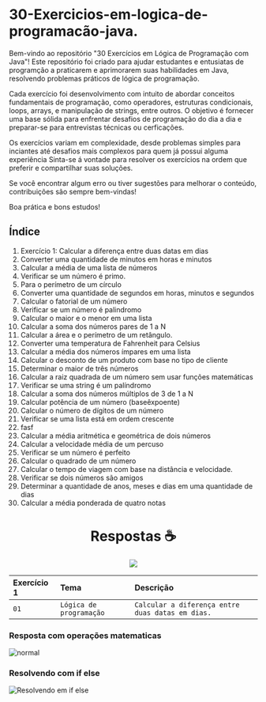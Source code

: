 # 30-Exercicios-em-logica-de-programacão-java.

Bem-vindo ao repositório "30 Exercícios em Lógica de Programação com Java"! Este repositório foi criado para ajudar estudantes e entusiatas de programção a praticarem e aprimorarem suas habilidades em Java, resolvendo problemas práticos de lógica de programação.

Cada exercício foi desenvolvimento com intuito de abordar conceitos fundamentais de programação, como operadores, estruturas condicionais, loops, arrays, e manipulação de strings, entre outros. O objetivo é fornecer uma base sólida para enfrentar desafios de programação do dia a dia e preparar-se para entrevistas técnicas ou cerficações.

Os exercícios variam em complexidade, desde problemas simples para inciantes até desafios mais complexos para quem já possui alguma experiência Sinta-se á vontade para resolver os exercícios na ordem que preferir e compartilhar suas soluções.

Se você encontrar algum erro ou tiver sugestões para melhorar o conteúdo, contribuições são sempre bem-vindas!

Boa prática e bons estudos!


## Índice

1. Exercício 1: Calcular a diferença entre duas datas em dias
2. Converter uma quantidade de minutos em horas e minutos
3. Calcular a média de uma lista de números
4. Verificar se um número é primo.
5. Para o perímetro de um círculo
6. Converter uma quantidade de segundos em horas, minutos e segundos
7. Calcular o  fatorial de um número
8. Verificar se um número é palindromo
9. Calcular o maior e o menor em uma lista
10. Calcular a soma dos números pares de 1 a N
11. Calcular a área e o perímetro de um retângulo.
12. Converter uma temperatura de Fahrenheit para Celsius
13. Calcular a média dos números ímpares em uma lista
14. Calcular o desconto de um produto com base no tipo de cliente
15. Determinar o maior de três números
16. Calcular a raiz quadrada de um número sem usar funções matemáticas
17. Verificar se uma string é um palíndromo
18. Calcular a soma dos números múltiplos de 3 de 1 a N
19. Calcular potência de um número (baseêxpoente)
20. Calcular o número de dígitos de um número
21. Verificar se uma lista está em ordem crescente
22. fasf
23. Calcular a média aritmética e geométrica de dois números
24. Calcular a velocidade média de um percuso
25. Verificar se um número é perfeito
26. Calcular o quadrado de um número
27. Calcular o tempo de viagem com base na distância e velocidade.
28. Verificar se dois números são amigos
29. Determinar a quantidade de anos, meses e dias em uma quantidade de dias
30. Calcular a média ponderada de quatro notas



<h1 align="center">Respostas ☕ </h1>

<p align="center"><img src="http://img.shields.io/static/v1?label=STATUS&message=EM%20DESENVOLVIMENTO&color=GREEN&style=for-the-badge"/></p>

| Exercício 1 | Tema | Descrição |
| :---------------- | :--------- | :--------- |
| `01` | `Lógica de programação` | `Calcular a diferença entre duas datas em dias.` |

### Resposta com operações matematicas
![normal](https://github.com/user-attachments/assets/fe41e927-35bd-4292-8237-5bdf735a6e3a)


### Resolvendo com if else
![Resolvendo em if else](https://github.com/user-attachments/assets/27f0a64d-ccdd-4424-824e-ea437de5da2b)
